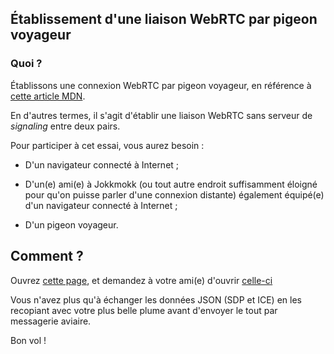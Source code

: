 ## Établissement d'une liaison WebRTC par pigeon voyageur

### Quoi ?

Établissons une connexion WebRTC par pigeon voyageur, en référence à [cette article MDN](https://developer.mozilla.org/fr/docs/Web/Guide/API/WebRTC/WebRTC_architecture#Qu’est-ce_qu'une_OffreRéponse_et_un_Canal_de_Signal).

En d'autres termes, il s'agit d'établir une liaison WebRTC sans serveur de *signaling* entre deux pairs.

Pour participer à cet essai, vous aurez besoin : 

- D'un navigateur connecté à Internet ;

- D'un(e) ami(e) à Jokkmokk (ou tout autre endroit suffisamment éloigné pour qu'on puisse parler d'une connexion distante)
également équipé(e) d'un navigateur connecté à Internet ;

- D'un pigeon voyageur.

## Comment ?

Ouvrez [cette page](https://clm-a.github.io/webrtc-pigeon/local.html), et demandez à votre ami(e) d'ouvrir [celle-ci](https://clm-a.github.io/webrtc-pigeon/jokkmokk.html)

Vous n'avez plus qu'à échanger les données JSON (SDP et ICE) en les recopiant avec votre plus belle plume avant d'envoyer le tout par messagerie aviaire.

Bon vol !
